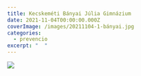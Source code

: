 ```yaml
---
title: Kecskeméti Bányai Júlia Gimnázium
date: 2021-11-04T00:00:00.000Z
coverImage: /images/20211104-1-bányai.jpg
categories:
  - prevencio
excerpt: "  "
---
```

 

![](/images/20211104-3-bányai.jpg)
